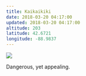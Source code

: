 ```yaml
---
title: Kaikaikiki
date: 2018-03-20 04:17:00
updated: 2018-03-20 04:17:00
altitude: 203
latitude: 42.6721
longitude: -88.9837
---
```

![](Kaikaikiki.html.resources/img_20180318_144301.jpg)

Dangerous, yet appealing.